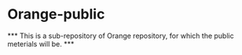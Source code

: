 # Orange-public


*** This is a sub-repository of Orange repository, for which the public meterials will be. ***